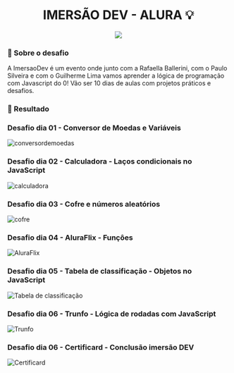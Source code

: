 <h1 align="center">
IMERSÃO DEV - ALURA 💡
</h1>
<p align="center">
<a target="_blank" rel="noopener noreferrer" href="https://camo.githubusercontent.com/66fe19848b26f90cf13a99b798f742a9e7809b27/68747470733a2f2f696d672e736869656c64732e696f2f62616467652f746563682d66726f6e742d2d656e642d627269676874677265656e"><img src="https://camo.githubusercontent.com/66fe19848b26f90cf13a99b798f742a9e7809b27/68747470733a2f2f696d672e736869656c64732e696f2f62616467652f746563682d66726f6e742d2d656e642d627269676874677265656e" data-canonical-src="https://img.shields.io/badge/tech-front--end-brightgreen" style="max-width:100%;"></a>

### 🧐 Sobre o desafio 


A ImersaoDev é um evento onde junto com a Rafaella Ballerini, com o Paulo Silveira e com o Guilherme Lima vamos aprender a lógica de programação com Javascript do 0!
Vão ser 10 dias de aulas com projetos práticos e desafios.



### 🎉 Resultado

### Desafio dia 01 - Conversor de Moedas e Variáveis
<img alt="conversordemoedas" src="https://ik.imagekit.io/uw8itmckuzw/aula1_5wmMGr8QN.PNG">

### Desafio dia 02 - Calculadora - Laços condicionais no JavaScript
<img alt="calculadora" src="https://ik.imagekit.io/uw8itmckuzw/desafioAlura2_lJYvumx95.gif">

### Desafio dia 03 - Cofre e números aleatórios
<img alt="cofre" src="https://ik.imagekit.io/uw8itmckuzw/desafioAlura3_rVgp1eSfq.gif">

### Desafio dia 04 - AluraFlix - Funçôes
<img alt="AluraFlix" src="https://ik.imagekit.io/uw8itmckuzw/desafioAlura4_bBWPndV4SI.png">

### Desafio dia 05 - Tabela de classificação - Objetos no JavaScript
<img alt="Tabela de classificação" src="https://ik.imagekit.io/uw8itmckuzw/desafioAlura5_hVPkrJNf0.gif">

### Desafio dia 06 - Trunfo - Lógica de rodadas com JavaScript
<img alt="Trunfo" src="https://ik.imagekit.io/uw8itmckuzw/desafioAlura6_DLALVSEXq.gif">

### Desafio dia 06 - Certificard - Conclusão imersão DEV
<img alt="Certificard" src="https://ik.imagekit.io/uw8itmckuzw/desafioAlura7.gif_eDzCKrIke.png">

